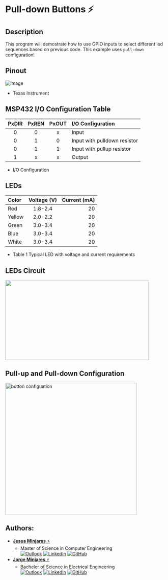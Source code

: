 # **Pull-down Buttons :zap:**

## **Description**
This program will demostrate how to use GPIO inputs to select different led sequences based on previous code. This example uses `pull-down` configuration!

## **Pinout**
![image](https://user-images.githubusercontent.com/60948298/146273491-d2079ae0-385a-4f9a-ac03-24f95911efea.png)
- Texas Instrument

## **MSP432 I/O Configuration Table** 
| **PxDIR** | **PxREN** | **PxOUT** | **I/O Configuration**|
| :---: | :---: | :---: |     :---         |     
| 0     | 0     |  x    |  Input           |
| 0     | 1     |  0    |  Input with pulldown resistor  |
| 0     | 1     |  1    |  Input with pullup resistor |
| 1     | x     |  x    |  Output         |
  * I/O Configuration

## **LEDs**
| **Color** | **Voltage (V)** | **Current (mA)** |
|:---   | :---:       |     ---:     |
| Red   | 1.8-2.4     |      20      |
| Yellow| 2.0-2.2     |      20      |
| Green | 3.0-3.4     |      20      |
| Blue  | 3.0-3.4     |      20      | 
| White | 3.0-3.4     |      20      |
  * Table 1 Typical LED with voltage and current requirements
## **LEDs Circuit**
<img src="https://user-images.githubusercontent.com/60948298/146442932-b87b92c4-9241-40eb-b26e-057f261b8fbc.png" width="450" height="250">

## **Pull-up and Pull-down Configuration**

<img width="413" alt="button configuation" src="https://user-images.githubusercontent.com/60948298/144836131-96f04e0f-c7f7-443f-b35c-814fb9db4e29.png">

## **Authors:**
* [**Jesus Minjares** :zap:](https://github.com/jminjares4)<br>
  * Master of Science in Computer Engineering<br>
[![Outlook](https://img.shields.io/badge/Microsoft_Outlook-0078D4?style=for-the-badge&logo=microsoft-outlook&logoColor=white&style=flat)](mailto:jminjares4@miners.utep.edu) 
[![LinkedIn](https://img.shields.io/badge/LinkedIn-0077B5?style=for-the-badge&logo=linkedin&logoColor=white&style=flat)](https://www.linkedin.com/in/jesusminjares/) [![GitHub](https://img.shields.io/badge/GitHub-100000?style=for-the-badge&logo=github&logoColor=white&style=flat)](https://github.com/jminjares4)
* [**Jorge Minjares** :zap:](https://github.com/JorgeMinjares)<br>
  * Bachelor of Science in Electrical Engineering<br>
[![Outlook](https://img.shields.io/badge/Microsoft_Outlook-0078D4?style=for-the-badge&logo=microsoft-outlook&logoColor=white&style=flat)](mailto:jminjares5@miners.utep.edu) 
[![LinkedIn](https://img.shields.io/badge/LinkedIn-0077B5?style=for-the-badge&logo=linkedin&logoColor=white&style=flat)](https://www.linkedin.com/in/jorge-minjares/) [![GitHub](https://img.shields.io/badge/GitHub-100000?style=for-the-badge&logo=github&logoColor=white&style=flat)](https://github.com/JorgeMinjares)
